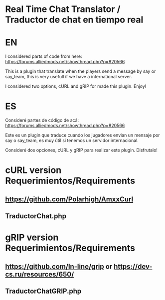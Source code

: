 # Real Time Chat Translator / Traductor de chat en tiempo real

# EN
I considered parts of code from here: https://forums.alliedmods.net/showthread.php?p=820566

This is a plugin that translate when the players send a message by say or say_team, this is very usefull if we have a international server.

I considered two options, cURL and gRIP for made this plugin. Enjoy!

# ES
Consideré partes de código de acá: https://forums.alliedmods.net/showthread.php?p=820566

Este es un plugin que traduce cuando los jugadores envian un mensaje por say o say_team, es muy útil si tenemos un servidor internacional.

Consideré dos opciones, cURL y gRIP para realizar este plugin. Disfrutalo!

# cURL version Requerimientos/Requirements
## https://github.com/Polarhigh/AmxxCurl
## TraductorChat.php

# gRIP version Requerimientos/Requirements
## https://github.com/In-line/grip or https://dev-cs.ru/resources/650/
## TraductorChatGRIP.php
